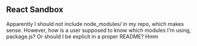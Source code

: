 ## React Sandbox

Apparently I should not include node_modules/ in my repo, which makes sense. However, how is a user supposed to know which modules I'm using, package.js? Or should I be explicit in a proper README? Hmm
